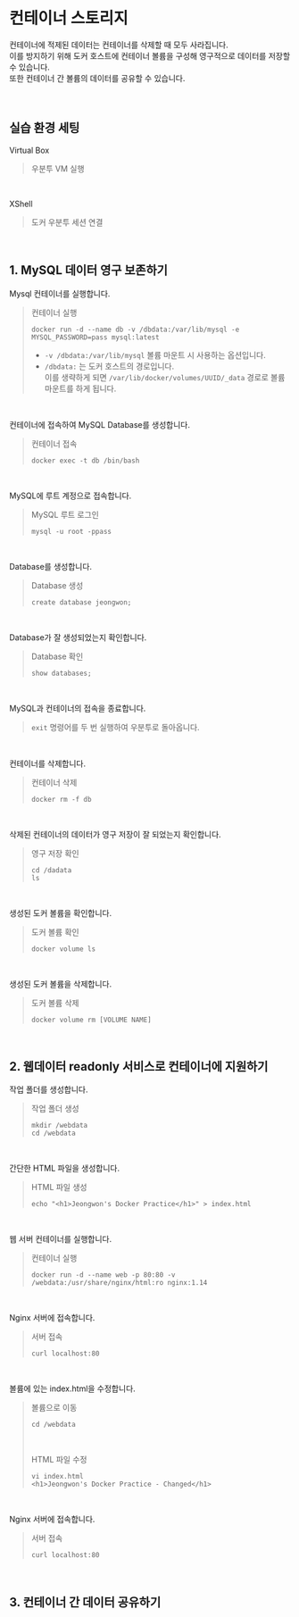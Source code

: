# 컨테이너 스토리지

컨테이너에 적제된 데이터는 컨테이너를 삭제할 때 모두 사라집니다.   
이를 방지하기 위해 도커 호스트에 컨테이너 볼륨을 구성해 영구적으로 데이터를 저장할 수 있습니다.   
또한 컨테이너 간 볼륨의 데이터를 공유할 수 있습니다.
<br />
<br />
<br />

## 실습 환경 세팅

 Virtual Box
> 우분투 VM 실행
<br />
 
 XShell   
> 도커 우분투 세션 연결
<br />


## 1. MySQL 데이터 영구 보존하기
Mysql 컨테이너를 실행합니다.
> 컨테이너 실행
> ```
> docker run -d --name db -v /dbdata:/var/lib/mysql -e MYSQL_PASSWORD=pass mysql:latest
> ```
> - ``` -v /dbdata:/var/lib/mysql ```  볼륨 마운트 시 사용하는 옵션입니다.
> - ``` /dbdata: ``` 는 도커 호스트의 경로입니다.   
>  이를 생략하게 되면 ``` /var/lib/docker/volumes/UUID/_data ``` 경로로 볼륨 마운트를 하게 됩니다.
<br />

컨테이너에 접속하여 MySQL Database를 생성합니다.
> 컨테이너 접속
> ```
> docker exec -t db /bin/bash
> ```
<br />

MySQL에 루트 계정으로 접속합니다.
> MySQL 루트 로그인
> ```
> mysql -u root -ppass
> ```
<br />

Database를 생성합니다.
> Database 생성
> ```
> create database jeongwon;
> ```
<br />

Database가 잘 생성되었는지 확인합니다.
> Database 확인
> ```
> show databases;
> ```
<br />

MySQL과 컨테이너의 접속을 종료합니다.
> ``` exit ``` 명령어를 두 번 실행하여 우분투로 돌아옵니다.
<br />

컨테이너를 삭제합니다.
> 컨테이너 삭제
> ```
> docker rm -f db
> ```
<br />

삭제된 컨테이너의 데이터가 영구 저장이 잘 되었는지 확인합니다.
> 영구 저장 확인
> ```
> cd /dadata
> ls
> ```
<br />

생성된 도커 볼륨을 확인합니다.
> 도커 볼륨 확인
> ```
> docker volume ls
> ```
<br />

생성된 도커 볼륨을 삭제합니다.
> 도커 볼륨 삭제
> ```
> docker volume rm [VOLUME NAME]
> ```
<br />

## 2. 웹데이터 readonly 서비스로 컨테이너에 지원하기
작업 폴더를 생성합니다.
> 작업 폴더 생성
> ```
> mkdir /webdata
> cd /webdata
> ```
<br />

간단한 HTML 파일을 생성합니다.
> HTML 파일 생성
> ```
> echo "<h1>Jeongwon's Docker Practice</h1>" > index.html
> ```
<br />

웹 서버 컨테이너를 실행합니다.
> 컨테이너 실행
> ```
> docker run -d --name web -p 80:80 -v /webdata:/usr/share/nginx/html:ro nginx:1.14
> ```
<br />

Nginx 서버에 접속합니다.
> 서버 접속
> ```
> curl localhost:80
> ```
<br />

볼륨에 있는 index.html을 수정합니다.
> 볼륨으로 이동
> ```
> cd /webdata
> ```
> <br />
>
> HTML 파일 수정
> ```
> vi index.html
> <h1>Jeongwon's Docker Practice - Changed</h1>
> ```
<br />

Nginx 서버에 접속합니다.
> 서버 접속
> ```
> curl localhost:80
> ```
<br />

## 3. 컨테이너 간 데이터 공유하기
